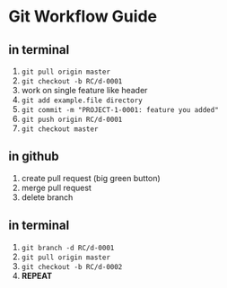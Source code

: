 # Git Workflow Guide

## in terminal
1. `git pull origin master`
2. `git checkout -b RC/d-0001`
3. work on single feature like header
4. `git add example.file directory`
5. `git commit -m "PROJECT-1-0001: feature you added"`
6. `git push origin RC/d-0001`
7. `git checkout master`

## in github
1. create pull request (big green button)
2. merge pull request
3. delete branch

## in terminal
1. `git branch -d RC/d-0001`
2. `git pull origin master`
3. `git checkout -b RC/d-0002`
4. **REPEAT**